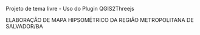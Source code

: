  Projeto de tema livre - Uso do Plugin QGIS2Threejs

ELABORAÇÃO DE MAPA HIPSOMÉTRICO DA REGIÃO METROPOLITANA DE SALVADOR/BA
